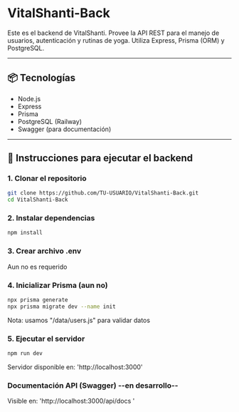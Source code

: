 # VitalShanti-Back

Este es el backend de VitalShanti. Provee la API REST para el manejo de usuarios, autenticación y rutinas de yoga. Utiliza Express, Prisma (ORM) y PostgreSQL.

---

## 📦 Tecnologías
- Node.js
- Express
- Prisma
- PostgreSQL (Railway)
- Swagger (para documentación)

---

## 🚀 Instrucciones para ejecutar el backend

### 1. Clonar el repositorio
```bash
git clone https://github.com/TU-USUARIO/VitalShanti-Back.git
cd VitalShanti-Back
```

### 2. Instalar dependencias
```bash
npm install
```

### 3. Crear archivo .env
Aun no es requerido

### 4. Inicializar Prisma (aun no)
```bash
npx prisma generate
npx prisma migrate dev --name init
```
Nota: usamos "/data/users.js" para validar datos

### 5. Ejecutar el servidor
```bash
npm run dev
```

Servidor disponible en: 'http://localhost:3000'

### Documentación API (Swagger) --en desarrollo--
Visible en: 'http://localhost:3000/api/docs
'
